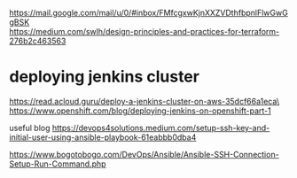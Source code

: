 https://mail.google.com/mail/u/0/#inbox/FMfcgxwKjnXXZVDthfbpnlFlwGwGgBSK \
https://medium.com/swlh/design-principles-and-practices-for-terraform-276b2c463563

# deploying jenkins cluster
https://read.acloud.guru/deploy-a-jenkins-cluster-on-aws-35dcf66a1eca\
https://www.openshift.com/blog/deploying-jenkins-on-openshift-part-1


useful blog
https://devops4solutions.medium.com/setup-ssh-key-and-initial-user-using-ansible-playbook-61eabbb0dba4

https://www.bogotobogo.com/DevOps/Ansible/Ansible-SSH-Connection-Setup-Run-Command.php
